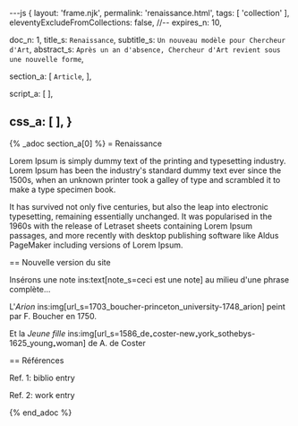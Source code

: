 ---js
{
  layout:    'frame.njk',
  permalink: 'renaissance.html',
  tags:      [ 'collection' ],
  eleventyExcludeFromCollections: false,
  //-- expires_n: 10,

  doc_n:      1,
  title_s:    `Renaissance`,
  subtitle_s: `Un nouveau modèle pour Chercheur d'Art`,
  abstract_s: `Après un an d'absence, Chercheur d'Art revient sous une nouvelle forme`,

  section_a:
  [
    `Article`,
  ],

  script_a:
  [
  ],

  css_a:
  [
  ],
}
---
{% _adoc section_a[0] %}
= Renaissance

Lorem Ipsum is simply dummy text of the printing and typesetting industry. Lorem Ipsum has been the industry's standard dummy text ever since the 1500s, when an unknown printer took a galley of type and scrambled it to make a type specimen book.

It has survived not only five centuries, but also the leap into electronic typesetting, remaining essentially unchanged. It was popularised in the 1960s with the release of Letraset sheets containing Lorem Ipsum passages, and more recently with desktop publishing software like Aldus PageMaker including versions of Lorem Ipsum.


== Nouvelle version du site

Insérons une note ins:text[note_s=ceci est une note] au milieu d'une phrase complète...


L'_Arion_ ins:img[url_s=1703_boucher-princeton_university-1748_arion] peint par F. Boucher en 1750.

Et la _Jeune fille_ ins:img[url_s=1586_de₊coster-new₊york_sothebys-1625_young₊woman] de A. de Coster


== Références

Ref. 1: biblio entry

Ref. 2: work entry

{% end_adoc %}
